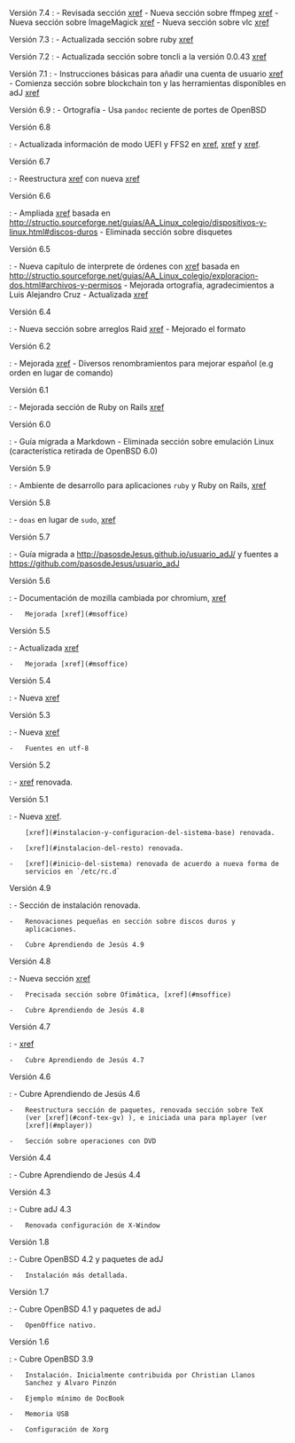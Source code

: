 Versión 7.4
:   - Revisada sección [xref](#multimedia)
    - Nueva sección sobre ffmpeg [xref](#ffmpeg)
    - Nueva sección sobre ImageMagick [xref](#ImageMaguick)
    - Nueva sección sobre vlc [xref](#vlc)

Versión 7.3
:   - Actualizada sección sobre ruby [xref](#ruby)

Versión 7.2
:   - Actualizada sección sobre toncli a la versión 0.0.43 [xref](#toncli)

Versión 7.1
:   - Instrucciones básicas para añadir una cuenta de usuario [xref](#varios-usuarios)
    - Comienza sección sobre blockchain ton y las herramientas
      disponibles en adJ [xref](#ton)

Versión 6.9
:   - Ortografía
    - Usa `pandoc` reciente de portes de OpenBSD

Versión 6.8

:   - Actualizada información de modo UEFI y FFS2 en 
	[xref](#sobre-la-instalacion), [xref](#discos-duros) y [xref](#duales).

Versión 6.7

:   - Reestructura [xref](#imagen-cifrada) con nueva [xref](#imagen-cifrada-con-softraid)

Versión 6.6

:   - Ampliada [xref](#discos-duros) basada en <http://structio.sourceforge.net/guias/AA_Linux_colegio/dispositivos-y-linux.html#discos-duros>
    - Eliminada sección sobre disquetes

Versión 6.5

:   - Nueva capítulo de interprete de órdenes con [xref](#archivos_y_permisos) basada en <http://structio.sourceforge.net/guias/AA_Linux_colegio/exploracion-dos.html#archivos-y-permisos>
    - Mejorada ortografía, agradecimientos a Luis Alejandro Cruz 
    - Actualizada [xref](#configuracion-de-xorg)

Versión 6.4

:   - Nueva sección sobre arreglos Raid [xref](#raid)
    - Mejorado el formato

Versión 6.2

:   -   Mejorada [xref](#inicio-del-sistema)
    - Diversos renombramientos para mejorar español (e.g orden en lugar de 
      comando)

Versión 6.1

:   -   Mejorada  sección de Ruby on Rails [xref](#ruby)

 Versión 6.0

:   -   Guía migrada a Markdown
    -   Eliminada sección sobre emulación Linux (característica
        retirada de OpenBSD 6.0)


Versión 5.9

:   -   Ambiente de desarrollo para aplicaciones `ruby` y Ruby on Rails,
        [xref](#ruby)

Versión 5.8

:   -   `doas` en lugar de `sudo`, [xref](#doas)

Versión 5.7

:   -   Guía migrada a <http://pasosdeJesus.github.io/usuario_adJ/> y
        fuentes a <https://github.com/pasosdeJesus/usuario_adJ>

Versión 5.6

:   -   Documentación de mozilla cambiada por chromium, [xref](#chromium)

    -   Mejorada [xref](#msoffice)

Versión 5.5

:   -   Actualizada [xref](#configuracion-de-xorg)

    -   Mejorada [xref](#msoffice)

Versión 5.4

:   -   Nueva [xref](#edicionaudio)

Versión 5.3

:   -   Nueva [xref](#xfe)

    -   Fuentes en utf-8

Versión 5.2

:   -   [xref](#fluxbox) renovada.

Versión 5.1

:   -   Nueva [xref](#syslog).

        [xref](#instalacion-y-configuracion-del-sistema-base) renovada.

    -   [xref](#instalacion-del-resto) renovada.

    -   [xref](#inicio-del-sistema) renovada de acuerdo a nueva forma de
        servicios en `/etc/rc.d`

Versión 4.9

:   -   Sección de instalación renovada.

    -   Renovaciones pequeñas en sección sobre discos duros y
        aplicaciones.

    -   Cubre Aprendiendo de Jesús 4.9

Versión 4.8

:   -   Nueva sección [xref](#ediciongraficos)

    -   Precisada sección sobre Ofimática, [xref](#msoffice)

    -   Cubre Aprendiendo de Jesús 4.8

Versión 4.7

:   -   [xref](#xiphos)

    -   Cubre Aprendiendo de Jesús 4.7

Versión 4.6

:   -   Cubre Aprendiendo de Jesús 4.6

    -   Reestructura sección de paquetes, renovada sección sobre TeX
        (ver [xref](#conf-tex-gv) ), e iniciada una para mplayer (ver
        [xref](#mplayer))

    -   Sección sobre operaciones con DVD

Versión 4.4

:   -   Cubre Aprendiendo de Jesús 4.4

Versión 4.3

:   -   Cubre adJ 4.3

    -   Renovada configuración de X-Window

Versión 1.8

:   -   Cubre OpenBSD 4.2 y paquetes de adJ

    -   Instalación más detallada.

Versión 1.7

:   -   Cubre OpenBSD 4.1 y paquetes de adJ

    -   OpenOffice nativo.

Versión 1.6

:   -   Cubre OpenBSD 3.9

    -   Instalación. Inicialmente contribuida por Christian Llanos
        Sanchez y Alvaro Pinzón

    -   Ejemplo mínimo de DocBook

    -   Memoria USB

    -   Configuración de Xorg


